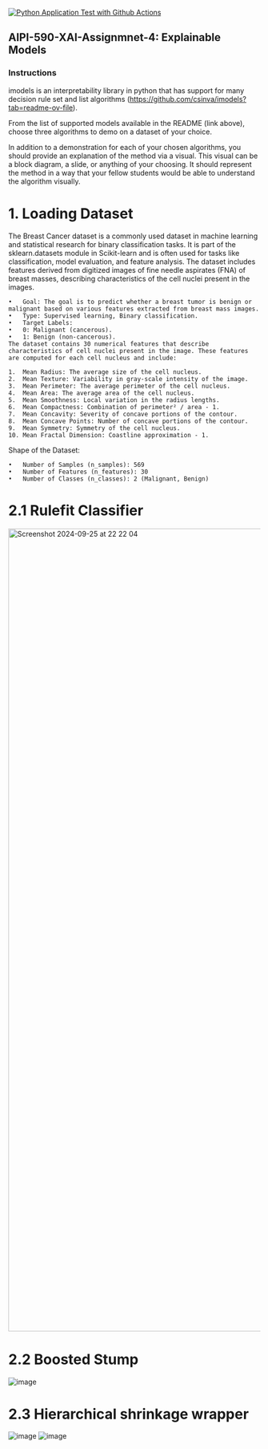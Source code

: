 [![Python Application Test with Github Actions](https://github.com/BobZhang26/Bob_PythonTemplate1/actions/workflows/cicd.yml/badge.svg)](https://github.com/BobZhang26/Bob_PythonTemplate1/actions/workflows/cicd.yml)
## AIPI-590-XAI-Assignmnet-4: Explainable Models
### Instructions
imodels is an interpretability library in python that has support for many decision rule set and list algorithms (https://github.com/csinva/imodels?tab=readme-ov-file). 

From the list of supported models available in the README (link above), choose three algorithms to demo on a dataset of your choice. 

In addition to a demonstration for each of your chosen algorithms, you should provide an explanation of the method via a visual. This visual can be a block diagram, a slide, or anything of your choosing. It should represent the method in a way that your fellow students would be able to understand the algorithm visually.

# 1. Loading Dataset
The Breast Cancer dataset is a commonly used dataset in machine learning and statistical research for binary classification tasks. It is part of the sklearn.datasets module in Scikit-learn and is often used for tasks like classification, model evaluation, and feature analysis. The dataset includes features derived from digitized images of fine needle aspirates (FNA) of breast masses, describing characteristics of the cell nuclei present in the images.


	•	Goal: The goal is to predict whether a breast tumor is benign or malignant based on various features extracted from breast mass images.
	•	Type: Supervised learning, Binary classification.
	•	Target Labels:
	•	0: Malignant (cancerous).
	•	1: Benign (non-cancerous).
	The dataset contains 30 numerical features that describe characteristics of cell nuclei present in the image. These features are computed for each cell nucleus and include:

	1.	Mean Radius: The average size of the cell nucleus.
	2.	Mean Texture: Variability in gray-scale intensity of the image.
	3.	Mean Perimeter: The average perimeter of the cell nucleus.
	4.	Mean Area: The average area of the cell nucleus.
	5.	Mean Smoothness: Local variation in the radius lengths.
	6.	Mean Compactness: Combination of perimeter² / area - 1.
	7.	Mean Concavity: Severity of concave portions of the contour.
	8.	Mean Concave Points: Number of concave portions of the contour.
	9.	Mean Symmetry: Symmetry of the cell nucleus.
	10.	Mean Fractal Dimension: Coastline approximation - 1.
Shape of the Dataset:

	•	Number of Samples (n_samples): 569
	•	Number of Features (n_features): 30
	•	Number of Classes (n_classes): 2 (Malignant, Benign)

# 2.1 Rulefit Classifier
<img width="1601" alt="Screenshot 2024-09-25 at 22 22 04" src="https://github.com/user-attachments/assets/4c59edd9-7d82-478b-8841-e70173e9cd21">

# 2.2 Boosted Stump
![image](https://github.com/user-attachments/assets/6b8d797c-5c56-4969-92c4-124776e22e67)

# 2.3 Hierarchical shrinkage wrapper
![image](https://github.com/user-attachments/assets/e4626df2-512b-491b-896b-db180434e528)
![image](https://github.com/user-attachments/assets/65bab5b6-cb85-4a44-8be8-475e7b65d562)





